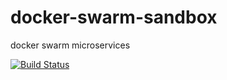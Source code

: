 # docker-swarm-sandbox
docker swarm microservices


[![Build Status](https://travis-ci.com/githubfoam/docker-swarm-sandbox.svg?branch=master)](https://travis-ci.com/githubfoam/docker-swarm-sandbox)  



~~~~

~~~~

